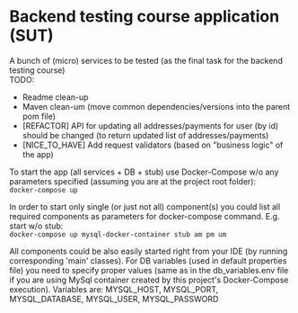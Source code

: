 # Backend testing course application (SUT)

A bunch of (micro) services to be tested (as the final task for the backend testing course)\
TODO:
- Readme clean-up
- Maven clean-um (move common dependencies/versions into the parent pom file)
- [REFACTOR] API for updating all addresses/payments for user (by id) should be changed (to return updated list of addresses/payments)
- [NICE_TO_HAVE] Add request validators (based on "business logic" of the app)


To start the app (all services + DB + stub) use Docker-Compose w/o any parameters specified 
(assuming you are at the project root folder):\
```docker-compose up```

In order to start only single (or just not all) component(s) you could list all required 
components as parameters for docker-compose command. E.g. start w/o stub:\
```docker-compose up mysql-docker-container stub am pm um```

All components could be also easily started right from your IDE 
(by running corresponding 'main' classes). For DB variables (used in default properties file) 
you need to specify proper values (same as in the db_variables.env file if you are using MySql container created 
by this project's Docker-Compose execution). Variables are: MYSQL_HOST, MYSQL_PORT, MYSQL_DATABASE, MYSQL_USER, MYSQL_PASSWORD

